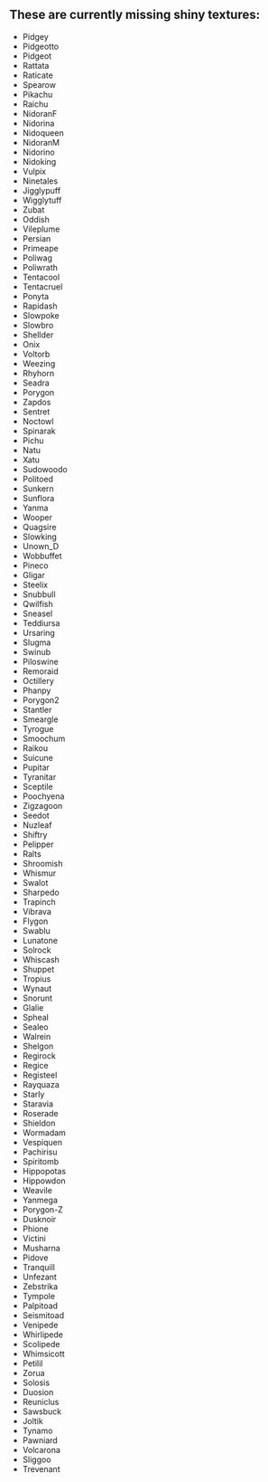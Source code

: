 ## These are currently missing shiny textures:

-	Pidgey
-	Pidgeotto
-	Pidgeot
-	Rattata
-	Raticate
-	Spearow
-	Pikachu
-	Raichu
-	NidoranF
-	Nidorina
-	Nidoqueen
-	NidoranM
-	Nidorino
-	Nidoking
-	Vulpix
-	Ninetales
-	Jigglypuff
-	Wigglytuff
-	Zubat
-	Oddish
-	Vileplume
-	Persian
-	Primeape
-	Poliwag
-	Poliwrath
-	Tentacool
-	Tentacruel
-	Ponyta
-	Rapidash
-	Slowpoke
-	Slowbro
-	Shellder
-	Onix
-	Voltorb
-	Weezing
-	Rhyhorn
-	Seadra
-	Porygon
-	Zapdos
-	Sentret
-	Noctowl
-	Spinarak
-	Pichu
-	Natu
-	Xatu
-	Sudowoodo
-	Politoed
-	Sunkern
-	Sunflora
-	Yanma
-	Wooper
-	Quagsire
-	Slowking
-	Unown_D
-	Wobbuffet
-	Pineco
-	Gligar
-	Steelix
-	Snubbull
-	Qwilfish
-	Sneasel
-	Teddiursa
-	Ursaring
-	Slugma
-	Swinub
-	Piloswine
-	Remoraid
-	Octillery
-	Phanpy
-	Porygon2
-	Stantler
-	Smeargle
-	Tyrogue
-	Smoochum
-	Raikou
-	Suicune
-	Pupitar
-	Tyranitar
-	Sceptile
-	Poochyena
-	Zigzagoon
-	Seedot
-	Nuzleaf
-	Shiftry
-	Pelipper
-	Ralts
-	Shroomish
-	Whismur
-	Swalot
-	Sharpedo
-	Trapinch
-	Vibrava
-	Flygon
-	Swablu
-	Lunatone
-	Solrock
-	Whiscash
-	Shuppet
-	Tropius
-	Wynaut
-	Snorunt
-	Glalie
-	Spheal
-	Sealeo
-	Walrein
-	Shelgon
-	Regirock
-	Regice
-	Registeel
-	Rayquaza
-	Starly
-	Staravia
-	Roserade
-	Shieldon
-	Wormadam
-	Vespiquen
-	Pachirisu
-	Spiritomb
-	Hippopotas
-	Hippowdon
-	Weavile
-	Yanmega
-	Porygon-Z
-	Dusknoir
-	Phione
-	Victini
-	Musharna
-	Pidove
-	Tranquill
-	Unfezant
-	Zebstrika
-	Tympole
-	Palpitoad
-	Seismitoad
-	Venipede
-	Whirlipede
-	Scolipede
-	Whimsicott
-	Petilil
-	Zorua
-	Solosis
-	Duosion
-	Reuniclus
-	Sawsbuck
-	Joltik
-	Tynamo
-	Pawniard
-	Volcarona
-	Sliggoo
-	Trevenant
